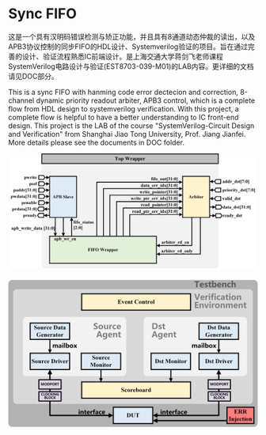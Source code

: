 # Sync FIFO
这是一个具有汉明码错误检测与矫正功能，并且具有8通道动态仲裁的读出，以及APB3协议控制的同步FIFO的HDL设计、Systemverilog验证的项目。旨在通过完善的设计、验证流程熟悉IC前端设计。是上海交通大学蒋剑飞老师课程SystemVerilog电路设计与验证(EST8703-039-M01)的LAB内容。更详细的文档请见DOC部分。

This is a sync FIFO with hanming code error dectecion and correction, 8-channel dynamic priority readout arbiter, APB3 control, which is a complete flow from HDL design to systemverilog verification. With this project, a complete flow is helpful to have a better understanding to IC front-end design. This project is the LAB of the course "SystemVerilog-Circuit Design and Verification" from Shanghai Jiao Tong University, Prof. Jiang Jianfei. More details please see the documents in DOC folder.

![Sync FIFO Architecture](https://github.com/YunTing-k/SyncFIFO/blob/master/DOC/img/img1.png?raw=true)

![SystemVerilog Verification Architecture](https://github.com/YunTing-k/SyncFIFO/blob/master/DOC/img/img2.png?raw=true)
